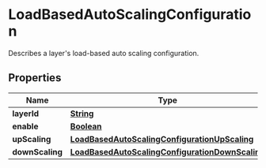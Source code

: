 

# LoadBasedAutoScalingConfiguration

Describes a layer's load-based auto scaling configuration.

## Properties

| Name | Type | Description | Notes |
|------------ | ------------- | ------------- | -------------|
|**layerId** | [**String**](String.md) |  |  [optional] |
|**enable** | [**Boolean**](Boolean.md) |  |  [optional] |
|**upScaling** | [**LoadBasedAutoScalingConfigurationUpScaling**](LoadBasedAutoScalingConfigurationUpScaling.md) |  |  [optional] |
|**downScaling** | [**LoadBasedAutoScalingConfigurationDownScaling**](LoadBasedAutoScalingConfigurationDownScaling.md) |  |  [optional] |



